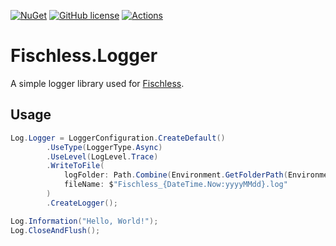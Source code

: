 [![NuGet](https://img.shields.io/nuget/v/Fischless.Logger.svg)](https://nuget.org/packages/Fischless.Logger) [![GitHub license](https://img.shields.io/github/license/emako/Fischless.Logger)](https://github.com/emako/Fischless.Logger/blob/master/LICENSE) [![Actions](https://github.com/emako/Fischless.Logger/actions/workflows/library.nuget.yml/badge.svg)](https://github.com/emako/Fischless.Logger/actions/workflows/library.nuget.yml)

# Fischless.Logger

A simple logger library used for [Fischless](https://github.com/GenshinMatrix/Fischless).

## Usage

```c#
Log.Logger = LoggerConfiguration.CreateDefault()
        .UseType(LoggerType.Async)
        .UseLevel(LogLevel.Trace)
        .WriteToFile(
            logFolder: Path.Combine(Environment.GetFolderPath(Environment.SpecialFolder.LocalApplicationData), @$"Fischless.Logger.Test\log"),
            fileName: $"Fischless_{DateTime.Now:yyyyMMdd}.log"
        )
        .CreateLogger();

Log.Information("Hello, World!");
Log.CloseAndFlush();
```

